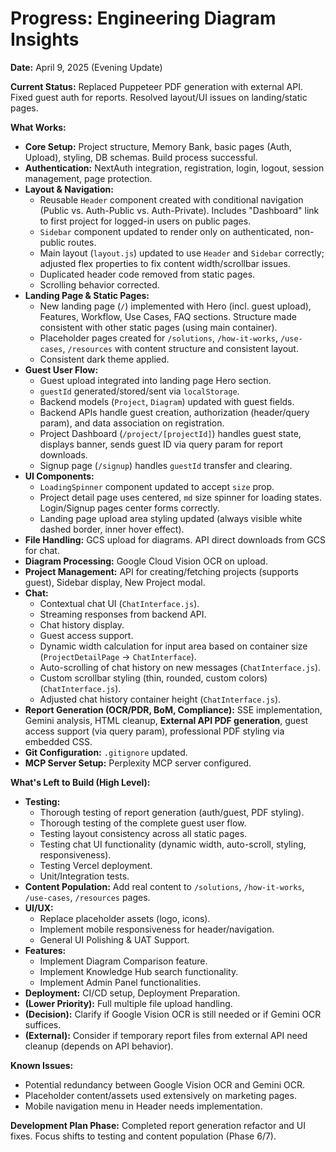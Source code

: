 # Progress: Engineering Diagram Insights

**Date:** April 9, 2025 (Evening Update)

**Current Status:** Replaced Puppeteer PDF generation with external API. Fixed guest auth for reports. Resolved layout/UI issues on landing/static pages.

**What Works:**
-   **Core Setup:** Project structure, Memory Bank, basic pages (Auth, Upload), styling, DB schemas. Build process successful.
-   **Authentication:** NextAuth integration, registration, login, logout, session management, page protection.
-   **Layout & Navigation:**
    -   Reusable `Header` component created with conditional navigation (Public vs. Auth-Public vs. Auth-Private). Includes "Dashboard" link to first project for logged-in users on public pages.
    -   `Sidebar` component updated to render only on authenticated, non-public routes.
    -   Main layout (`layout.js`) updated to use `Header` and `Sidebar` correctly; adjusted flex properties to fix content width/scrollbar issues.
    -   Duplicated header code removed from static pages.
    -   Scrolling behavior corrected.
-   **Landing Page & Static Pages:**
    -   New landing page (`/`) implemented with Hero (incl. guest upload), Features, Workflow, Use Cases, FAQ sections. Structure made consistent with other static pages (using main container).
    -   Placeholder pages created for `/solutions`, `/how-it-works`, `/use-cases`, `/resources` with content structure and consistent layout.
    -   Consistent dark theme applied.
-   **Guest User Flow:**
    -   Guest upload integrated into landing page Hero section.
    -   `guestId` generated/stored/sent via `localStorage`.
    -   Backend models (`Project`, `Diagram`) updated with guest fields.
    -   Backend APIs handle guest creation, authorization (header/query param), and data association on registration.
    -   Project Dashboard (`/project/[projectId]`) handles guest state, displays banner, sends guest ID via query param for report downloads.
    -   Signup page (`/signup`) handles `guestId` transfer and clearing.
-   **UI Components:**
    -   `LoadingSpinner` component updated to accept `size` prop.
    -   Project detail page uses centered, `md` size spinner for loading states. Login/Signup pages center forms correctly.
    -   Landing page upload area styling updated (always visible white dashed border, inner hover effect).
-   **File Handling:** GCS upload for diagrams. API direct downloads from GCS for chat.
-   **Diagram Processing:** Google Cloud Vision OCR on upload.
-   **Project Management:** API for creating/fetching projects (supports guest), Sidebar display, New Project modal.
-   **Chat:**
    -   Contextual chat UI (`ChatInterface.js`).
    -   Streaming responses from backend API.
    -   Chat history display.
    -   Guest access support.
    -   Dynamic width calculation for input area based on container size (`ProjectDetailPage` -> `ChatInterface`).
    -   Auto-scrolling of chat history on new messages (`ChatInterface.js`).
    -   Custom scrollbar styling (thin, rounded, custom colors) (`ChatInterface.js`).
    -   Adjusted chat history container height (`ChatInterface.js`).
-   **Report Generation (OCR/PDR, BoM, Compliance):** SSE implementation, Gemini analysis, HTML cleanup, **External API PDF generation**, guest access support (via query param), professional PDF styling via embedded CSS.
-   **Git Configuration:** `.gitignore` updated.
-   **MCP Server Setup:** Perplexity MCP server configured.

**What's Left to Build (High Level):**
-   **Testing:**
    -   Thorough testing of report generation (auth/guest, PDF styling).
    -   Thorough testing of the complete guest user flow.
    -   Testing layout consistency across all static pages.
    -   Testing chat UI functionality (dynamic width, auto-scroll, styling, responsiveness).
    -   Testing Vercel deployment.
    -   Unit/Integration tests.
-   **Content Population:** Add real content to `/solutions`, `/how-it-works`, `/use-cases`, `/resources` pages.
-   **UI/UX:**
    -   Replace placeholder assets (logo, icons).
    -   Implement mobile responsiveness for header/navigation.
    -   General UI Polishing & UAT Support.
-   **Features:**
    -   Implement Diagram Comparison feature.
    -   Implement Knowledge Hub search functionality.
    -   Implement Admin Panel functionalities.
-   **Deployment:** CI/CD setup, Deployment Preparation.
-   **(Lower Priority):** Full multiple file upload handling.
-   **(Decision):** Clarify if Google Vision OCR is still needed or if Gemini OCR suffices.
-   **(External):** Consider if temporary report files from external API need cleanup (depends on API behavior).

**Known Issues:**
-   Potential redundancy between Google Vision OCR and Gemini OCR.
-   Placeholder content/assets used extensively on marketing pages.
-   Mobile navigation menu in Header needs implementation.

**Development Plan Phase:** Completed report generation refactor and UI fixes. Focus shifts to testing and content population (Phase 6/7).
